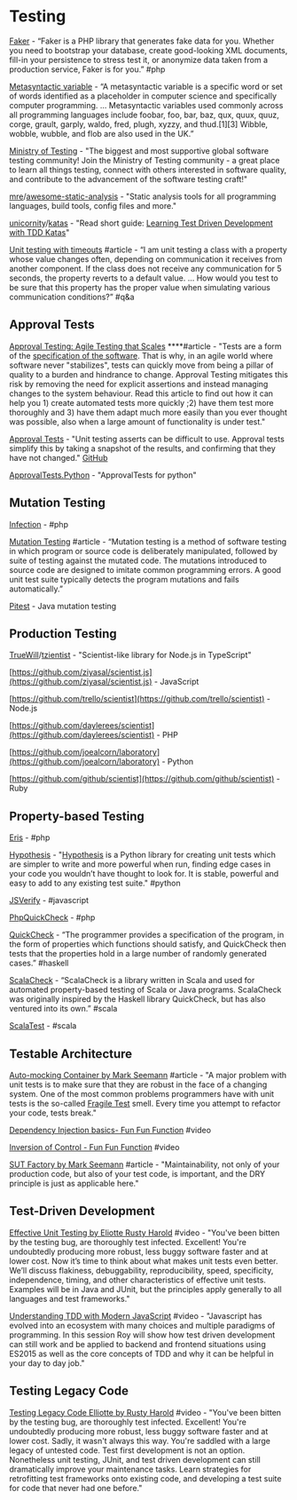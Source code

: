 # Testing

[Faker](https://github.com/fzaninotto/Faker) - “Faker is a PHP library that generates fake data for you. Whether you need to bootstrap your database, create good-looking XML documents, fill-in your persistence to stress test it, or anonymize data taken from a production service, Faker is for you.” \#php

[Metasyntactic variable](https://en.wikipedia.org/wiki/Metasyntactic_variable) - “A metasyntactic variable is a specific word or set of words identified as a placeholder in computer science and specifically computer programming. … Metasyntactic variables used commonly across all programming languages include foobar, foo, bar, baz, qux, quux, quuz, corge, grault, garply, waldo, fred, plugh, xyzzy, and thud.\[1\]\[3\] Wibble, wobble, wubble, and flob are also used in the UK.”

[Ministry of Testing](https://www.ministryoftesting.com/) - "The biggest and most supportive global software testing community! Join the Ministry of Testing community - a great place to learn all things testing, connect with others interested in software quality, and contribute to the advancement of the software testing craft!"

[mre](https://github.com/mre)/[awesome-static-analysis](https://github.com/mre/awesome-static-analysis) - "Static analysis tools for all programming languages, build tools, config files and more."

[unicornity](https://github.com/unicornity)/[katas](https://github.com/unicornity/katas) - "Read short guide: [Learning Test Driven Development with TDD Katas](http://goo.gl/5NYpVI)"

[Unit testing with timeouts](https://stackoverflow.com/questions/2975794/unit-testing-with-timeouts) \#article - “I am unit testing a class with a property whose value changes often, depending on communication it receives from another component. If the class does not receive any communication for 5 seconds, the property reverts to a default value. … How would you test to be sure that this property has the proper value when simulating various communication conditions?” \#q&a

## **Approval Tests**

[Approval Testing: Agile Testing that Scales](http://www.methodsandtools.com/archive/approvaltest.php) ****\#article - "Tests are a form of the [specification of the software](https://en.wikipedia.org/wiki/Specification_by_example). That is why, in an agile world where software never "stabilizes", tests can quickly move from being a pillar of quality to a burden and hindrance to change. Approval Testing mitigates this risk by removing the need for explicit assertions and instead managing changes to the system behaviour. Read this article to find out how it can help you 1\) create automated tests more quickly ;2\) have them test more thoroughly and 3\) have them adapt much more easily than you ever thought was possible, also when a large amount of functionality is under test."

[Approval Tests](https://approvaltests.com/) - "Unit testing asserts can be difficult to use. Approval tests simplify this by taking a snapshot of the results, and confirming that they have not changed." [GitHub](https://github.com/approvals)

[ApprovalTests.Python](https://github.com/approvals/ApprovalTests.Python) - "ApprovalTests for python"

## **Mutation Testing**

[Infection](https://infection.github.io/) - \#php

[Mutation Testing](https://www.techopedia.com/definition/20905/mutation-testing) \#article - “Mutation testing is a method of software testing in which program or source code is deliberately manipulated, followed by suite of testing against the mutated code. The mutations introduced to source code are designed to imitate common programming errors. A good unit test suite typically detects the program mutations and fails automatically.”

[Pitest](http://pitest.org/) - Java mutation testing

## **Production Testing**

[TrueWill](https://github.com/TrueWill)/[tzientist](https://github.com/TrueWill/tzientist) - "Scientist-like library for Node.js in TypeScript"

[https://github.com/ziyasal/scientist.js](https://github.com/ziyasal/scientist.js) - JavaScript

[https://github.com/trello/scientist](https://github.com/trello/scientist) - Node.js

[https://github.com/daylerees/scientist](https://github.com/daylerees/scientist) - PHP

[https://github.com/joealcorn/laboratory](https://github.com/joealcorn/laboratory) - Python

[https://github.com/github/scientist](https://github.com/github/scientist) - Ruby

## **Property-based Testing**

[Eris](https://github.com/giorgiosironi/eris) - \#php

[Hypothesis](https://hypothesis.readthedocs.io/en/latest/) - "[Hypothesis](https://hypothesis.works/) is a Python library for creating unit tests which are simpler to write and more powerful when run, finding edge cases in your code you wouldn’t have thought to look for. It is stable, powerful and easy to add to any existing test suite." \#python

[JSVerify](http://jsverify.github.io) - \#javascript

[PhpQuickCheck](http://phpquickcheck) - \#php

[QuickCheck](https://hackage.haskell.org/package/QuickCheck) - “The programmer provides a specification of the program, in the form of properties which functions should satisfy, and QuickCheck then tests that the properties hold in a large number of randomly generated cases.” \#haskell

[ScalaCheck](https://www.scalacheck.org) - “ScalaCheck is a library written in Scala and used for automated property-based testing of Scala or Java programs. ScalaCheck was originally inspired by the Haskell library QuickCheck, but has also ventured into its own.” \#scala

[ScalaTest](http://www.scalatest.org) - \#scala

## Testable Architecture

[Auto-mocking Container by Mark Seemann](https://blog.ploeh.dk/2013/03/11/auto-mocking-container/) \#article - "A major problem with unit tests is to make sure that they are robust in the face of a changing system. One of the most common problems programmers have with unit tests is the so-called [Fragile Test](http://xunitpatterns.com/Fragile%20Test.html) smell. Every time you attempt to refactor your code, tests break."

[Dependency Injection basics- Fun Fun Function](https://www.youtube.com/watch?v=0X1Ns2NRfks) \#video

[Inversion of Control - Fun Fun Function](https://www.youtube.com/watch?v=-kpEP4JeEdc) \#video

[SUT Factory by Mark Seemann](https://blog.ploeh.dk/2009/02/13/SUTFactory/) \#article - "Maintainability, not only of your production code, but also of your test code, is important, and the DRY principle is just as applicable here."

## Test-Driven Development

[Effective Unit Testing by Eliotte Rusty Harold](https://www.youtube.com/watch?v=fr1E9aVnBxw) \#video - "You've been bitten by the testing bug, are thoroughly test infected. Excellent! You're undoubtedly producing more robust, less buggy software faster and at lower cost. Now it’s time to think about what makes unit tests even better. We’ll discuss flakiness, debuggability, reproducibility, speed, specificity, independence, timing, and other characteristics of effective unit tests. Examples will be in Java and JUnit, but the principles apply generally to all languages and test frameworks."

[Understanding TDD with Modern JavaScript](https://www.youtube.com/watch?v=oneGCBiPK_Q) \#video - "Javascript has evolved into an ecosystem with many choices and multiple paradigms of programming. In this session Roy will show how test driven development can still work and be applied to backend and frontend situations using ES2015 as well as the core concepts of TDD and why it can be helpful in your day to day job."

## Testing Legacy Code

[Testing Legacy Code Elliotte by Rusty Harold](https://www.youtube.com/watch?v=cjxXv0eifhY&t=1680s) \#video - "You've been bitten by the testing bug, are thoroughly test infected. Excellent! You're undoubtedly producing more robust, less buggy software faster and at lower cost. Sadly, it wasn't always this way. You're saddled with a large legacy of untested code. Test first development is not an option. Nonetheless unit testing, JUnit, and test driven development can still dramatically improve your maintenance tasks. Learn strategies for retrofitting test frameworks onto existing code, and developing a test suite for code that never had one before."



